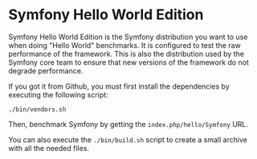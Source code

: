 Symfony Hello World Edition
===========================

Symfony Hello World Edition is the Symfony distribution you want to use when
doing "Hello World" benchmarks. It is configured to test the raw performance
of the framework. This is also the distribution used by the Symfony core team
to ensure that new versions of the framework do not degrade performance.

If you got it from Github, you must first install the dependencies by
executing the following script:

    ./bin/vendors.sh

Then, benchmark Symfony by getting the `index.php/hello/Symfony` URL.

You can also execute the `./bin/build.sh` script to create a small archive
with all the needed files.
